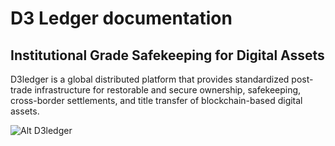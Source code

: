 # D3 Ledger documentation 
## Institutional Grade Safekeeping for Digital Assets
D3ledger is a global distributed platform that provides standardized post-trade infrastructure for restorable and secure ownership, safekeeping, cross-border settlements, and title transfer of blockchain-based digital assets.

![Alt D3ledger](//https://github.com/alexeymaklakov/D3-wiki/blob/master/docs/infographicfinal23.png/500x500)
